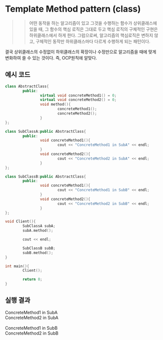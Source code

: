 # Template Method pattern (class)
>> 어떤 동작을 하는 알고리즘이 있고 그것을 수행하는 함수가 상위클래스에 있을 때, 그 함수의 핵심 로직은 그대로 두고 핵심 로직의 구체적인 구현은 하위클래스에서 하게 한다. 그럼으로써, 알고리즘의 핵심로직은 변하지 않고, 구체적인 동작만 하위클래스마다 다르게 수행하게 되는 패턴이다. 

결국 상위클래스의 수정없이 하위클래스의 확장이나 수정만으로 알고리즘을 때에 맞게 변화하여 쓸 수 있는 것이다. 즉, OCP원칙에 알맞다.

## 예시 코드
```cpp
class AbstractClass{
        public:
                virtual void concreteMethod1() = 0;
                virtual void concreteMethod2() = 0;
                void method(){
                        concreteMethod1();
                        concreteMethod2();
                }
};

class SubClassA:public AbstractClass{
        public:
                void concreteMethod1(){
                        cout << "ConcreteMethod1 in SubA" << endl;
                }
                void concreteMethod2(){
                        cout << "ConcreteMethod2 in SubA" << endl;
                }
};

class SubClassB:public AbstractClass{
        public:
                void concreteMethod1(){
                        cout << "ConcreteMethod1 in SubB" << endl;
                }
                void concreteMethod2(){
                        cout << "ConcreteMethod2 in SubB" << endl;
                }
};

void Client(){
        SubClassA subA;
        subA.method();

        cout << endl;

        SubClassB subB;
        subB.method();
}

int main(){
        Client();

        return 0;
}
```

## 실행 결과
ConcreteMethod1 in SubA</br>
ConcreteMethod2 in SubA</br>
</br>
ConcreteMethod1 in SubB</br>
ConcreteMethod2 in SubB</br>